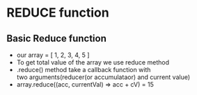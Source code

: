 # REDUCE function

## Basic Reduce function

* our array = [ 1, 2, 3, 4, 5 ]</br>
* To get total value of the array we use reduce method<br/>
* .reduce() method take a callback function with <br/>two arguments(reducer(or accumulataor) and current value)<br/>
* array.reduce((acc, currentVal) => acc + cV) = 15 <br/>
